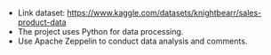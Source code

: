 - Link dataset: https://www.kaggle.com/datasets/knightbearr/sales-product-data
- The project uses Python for data processing.
- Use Apache Zeppelin to conduct data analysis and comments.
